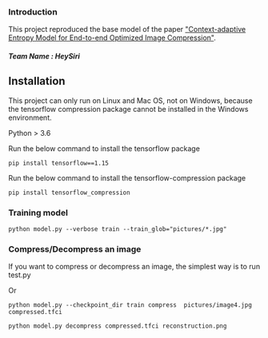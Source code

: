 ### Introduction
This project reproduced the base model of the paper ["Context-adaptive Entropy Model for End-to-end Optimized Image Compression"](https://arxiv.org/abs/1809.10452).

##### Team Name : HeySiri

## Installation

This project can only run on Linux and Mac OS, not on Windows, because the tensorflow compression package cannot be installed in the Windows environment.

Python  > 3.6

Run the below command to install the tensorflow package

```$xslt
pip install tensorflow==1.15
```

Run the below command to install the tensorflow-compression package
```$xslt
pip install tensorflow_compression
```


### Training model

```$xslt
python model.py --verbose train --train_glob="pictures/*.jpg"
```

### Compress/Decompress an image
If you want to compress or decompress an image, the simplest way is to run test.py

Or 


```
python model.py --checkpoint_dir train compress  pictures/image4.jpg compressed.tfci

```

```$xslt
python model.py decompress compressed.tfci reconstruction.png

```
